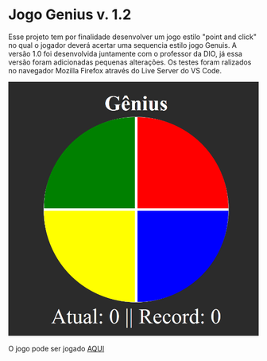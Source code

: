 # Jogo Genius  v. 1.2

Esse projeto tem por finalidade desenvolver um jogo estilo "point and click" no qual o jogador deverá acertar uma sequencia estilo jogo Genuis. A versão 1.0 foi desenvolvida juntamente com o professor da DIO, já essa versão foram adicionadas pequenas alterações. Os testes foram ralizados no navegador Mozilla Firefox através do Live Server do VS Code.

![Organização dos Arquivos](https://github.com/Igor-Wolf/JogoGenius/blob/main/genius.png?raw=true)

O jogo pode ser jogado [AQUI](https://igor-wolf.github.io/JogoGenius/)

